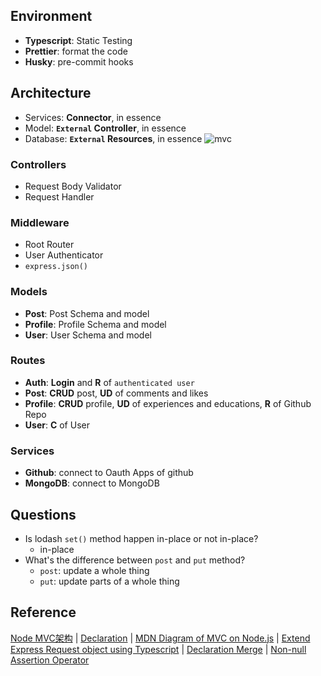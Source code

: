 ## Environment
- **Typescript**: Static Testing
- **Prettier**: format the code
- **Husky**: pre-commit hooks


## Architecture
- Services: **Connector**, in essence
- Model: **`External` Controller**, in essence
- Database: **`External` Resources**, in essence
![mvc](https://geekeaskblogpics.s3-ap-southeast-2.amazonaws.com/posts/WX20190829-144102.png)

### Controllers
- Request Body Validator
- Request Handler

### Middleware
- Root Router
- User Authenticator
- `express.json()`

### Models
- **Post**: Post Schema and model
- **Profile**: Profile Schema and model
- **User**: User Schema and model

### Routes
- **Auth**: **Login** and **R** of `authenticated user`
- **Post**: **CRUD** post, **UD** of comments and likes
- **Profile**: **CRUD** profile, **UD** of experiences and educations, **R** of Github Repo
- **User**: **C** of User

### Services
- **Github**: connect to Oauth Apps of github
- **MongoDB**: connect to MongoDB


## Questions
- Is lodash `set()` method happen in-place or not in-place?
  - in-place
- What's the difference between `post` and `put` method?
  - `post`: update a whole thing
  - `put`: update parts of a whole thing

## Reference
[Node MVC架构](https://div.io/topic/1061) | 
[Declaration](https://ts.xcatliu.com/basics/declaration-files) | 
[MDN Diagram of MVC on Node.js](https://developer.mozilla.org/en-US/docs/Learn/Server-side/Express_Nodejs/routes) |
[Extend Express Request object using Typescript](https://stackoverflow.com/questions/37377731/extend-express-request-object-using-typescript) | 
[Declaration Merge](https://typescript.bootcss.com/declaration-merging.html) | 
[Non-null Assertion Operator](https://stackoverflow.com/questions/40349987/how-to-suppress-error-ts2533-object-is-possibly-null-or-undefined)
